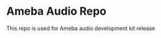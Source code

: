 Ameba Audio Repo
==============================

This repo is used for Ameba audio development kit release

